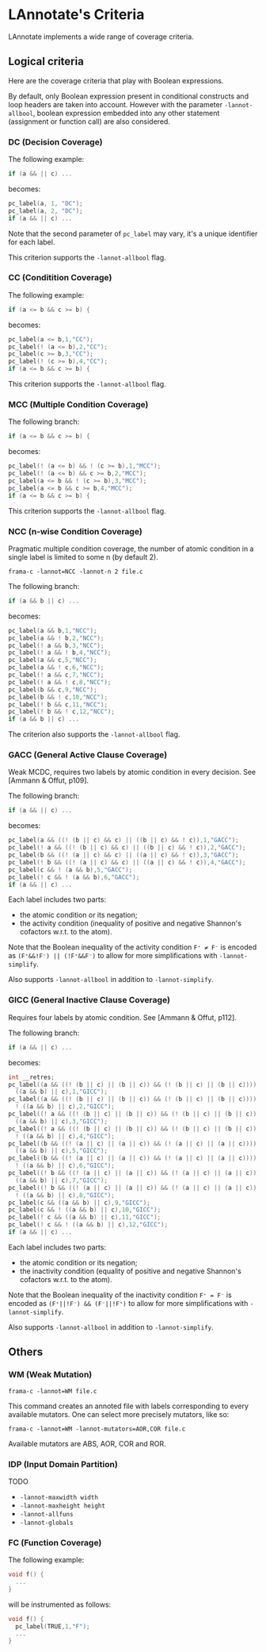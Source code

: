 LAnnotate's Criteria
====================

LAnnotate implements a wide range of coverage criteria.

Logical criteria
----------------

Here are the coverage criteria that play with Boolean expressions.

By default, only Boolean expression present in conditional constructs and loop
headers are taken into account. However with the parameter `-lannot-allbool`,
boolean expression embedded into any other statement (assignment or function
call) are also considered.

### DC (Decision Coverage)

The following example:

```c
if (a && || c) ...
```

becomes:

```c
pc_label(a, 1, "DC");
pc_label(a, 2, "DC");
if (a && || c) ...
```

Note that the second parameter of `pc_label` may vary, it's a unique identifier
for each label.

This criterion supports the `-lannot-allbool` flag.

### CC (Conditition Coverage)


The following example:
```c
if (a <= b && c >= b) {
```

becomes:

```c
pc_label(a <= b,1,"CC");
pc_label(! (a <= b),2,"CC");
pc_label(c >= b,3,"CC");
pc_label(! (c >= b),4,"CC");
if (a <= b && c >= b) {
```

This criterion supports the `-lannot-allbool` flag.

### MCC (Multiple Condition Coverage)

The following branch:

```c
if (a <= b && c >= b) {
```

becomes:

```c
pc_label(! (a <= b) && ! (c >= b),1,"MCC");
pc_label(! (a <= b) && c >= b,2,"MCC");
pc_label(a <= b && ! (c >= b),3,"MCC");
pc_label(a <= b && c >= b,4,"MCC");
if (a <= b && c >= b) {
```

This criterion supports the `-lannot-allbool` flag.

### NCC (n-wise Condition Coverage)

Pragmatic multiple condition coverage, the number of atomic condition in a
single label is limited to some n (by default 2).

    frama-c -lannot=NCC -lannot-n 2 file.c

The following branch:

```c
if (a && b || c) ...
```

becomes:

```c
pc_label(a && b,1,"NCC");
pc_label(a && ! b,2,"NCC");
pc_label(! a && b,3,"NCC");
pc_label(! a && ! b,4,"NCC");
pc_label(a && c,5,"NCC");
pc_label(a && ! c,6,"NCC");
pc_label(! a && c,7,"NCC");
pc_label(! a && ! c,8,"NCC");
pc_label(b && c,9,"NCC");
pc_label(b && ! c,10,"NCC");
pc_label(! b && c,11,"NCC");
pc_label(! b && ! c,12,"NCC");
if (a && b || c) ...
```

The criterion also supports the `-lannot-allbool` flag.


### GACC (General Active Clause Coverage)

Weak MCDC, requires two labels by atomic condition in every decision.
See [Ammann & Offut, p109].

The following branch:

```c
if (a && || c) ...
```

becomes:

```c
pc_label(a && ((! (b || c) && c) || ((b || c) && ! c)),1,"GACC");
pc_label(! a && ((! (b || c) && c) || ((b || c) && ! c)),2,"GACC");
pc_label(b && ((! (a || c) && c) || ((a || c) && ! c)),3,"GACC");
pc_label(! b && ((! (a || c) && c) || ((a || c) && ! c)),4,"GACC");
pc_label(c && ! (a && b),5,"GACC");
pc_label(! c && ! (a && b),6,"GACC");
if (a && || c) ...
```

Each label includes two parts:
  - the atomic condition or its negation;
  - the activity condition (inequality of positive and negative
    Shannon's cofactors w.r.t. to the atom).

Note that the Boolean inequality of the activity condition `F⁺ ≠ F⁻` is
encoded as `(F⁺&&!F⁻) || (!F⁺&&F⁻)` to allow for more simplifications with
`-lannot-simplify`.

Also supports `-lannot-allbool` in addition to `-lannot-simplify`.

### GICC (General Inactive Clause Coverage)

Requires four labels by atomic condition.
See [Ammann & Offut, p112].

The following branch:

```c
if (a && || c) ...
```

becomes:

```c
int __retres;
pc_label((a && ((! (b || c) || (b || c)) && (! (b || c) || (b || c)))) &&
  ((a && b) || c),1,"GICC");
pc_label((a && ((! (b || c) || (b || c)) && (! (b || c) || (b || c)))) &&
  ! ((a && b) || c),2,"GICC");
pc_label((! a && ((! (b || c) || (b || c)) && (! (b || c) || (b || c)))) &&
  ((a && b) || c),3,"GICC");
pc_label((! a && ((! (b || c) || (b || c)) && (! (b || c) || (b || c)))) &&
  ! ((a && b) || c),4,"GICC");
pc_label((b && ((! (a || c) || (a || c)) && (! (a || c) || (a || c)))) &&
  ((a && b) || c),5,"GICC");
pc_label((b && ((! (a || c) || (a || c)) && (! (a || c) || (a || c)))) &&
  ! ((a && b) || c),6,"GICC");
pc_label((! b && ((! (a || c) || (a || c)) && (! (a || c) || (a || c)))) &&
  ((a && b) || c),7,"GICC");
pc_label((! b && ((! (a || c) || (a || c)) && (! (a || c) || (a || c)))) &&
  ! ((a && b) || c),8,"GICC");
pc_label(c && ((a && b) || c),9,"GICC");
pc_label(c && ! ((a && b) || c),10,"GICC");
pc_label(! c && ((a && b) || c),11,"GICC");
pc_label(! c && ! ((a && b) || c),12,"GICC");
if (a && || c) ...
```

Each label includes two parts:
  - the atomic condition or its negation;
  - the inactivity condition (equality of positive and negative
    Shannon's cofactors w.r.t. to the atom).

Note that the Boolean inequality of the inactivity condition `F⁺ = F⁻` is
encoded as `(F⁺||!F⁻) && (F⁻||!F⁺)` to allow for more simplifications with
`-lannot-simplify`.

Also supports `-lannot-allbool` in addition to `-lannot-simplify`.


Others
------

### WM (Weak Mutation)

    frama-c -lannot=WM file.c

This command creates an annoted file with labels corresponding to every
available mutators. One can select more precisely mutators, like so:

    frama-c -lannot=WM -lannot-mutators=AOR,COR file.c

Available mutators are ABS, AOR, COR and ROR.


### IDP (Input Domain Partition)

TODO

  - `-lannot-maxwidth width`
  - `-lannot-maxheight height`
  - `-lannot-allfuns`
  - `-lannot-globals`

### FC (Function Coverage)

The following example:

```c
void f() {
  ...
}
```

will be instrumented as follows:

```c
void f() {
  pc_label(TRUE,1,"F");
  ...
}
```
